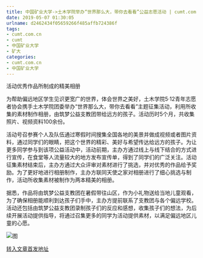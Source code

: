 ```yaml
---
title: 中国矿业大学->土木学院举办“世界那么大，带你去看看”公益志愿活动 | cumt.com.cn
date: 2019-05-07 01:30:05
urlname: d2462434f05659266f485affb724386f
tags: 
- cumt.com.cn
- cumt
- 中国矿业大学
- 矿大
categories:
- cumt.com.cn
- 中国矿业大学
---
```


活动优秀作品所制成的精美相册

为帮助偏远地区学生见识更宽广的世界，体会世界之美好，土木学院5·12青年志愿者协会携手土木学院团委举办“世界那么大，带你去看看”主题征集活动，利用所收集的素材制作相册，由筑梦公益支教团带给远方的孩子。活动历时5个月，共收集照片、视频资料100余份。

活动号召参赛个人及队伍通过寒假时间搜集全国各地的美景并做成视频或者图片资料，通过同学们的眼睛，把这个世界的精彩、美好与希望传达给远方的孩子。为让更多同学参与到该项公益活动中，活动前期，主办方通过线上与线下结合的方式进行宣传，在食堂等人流量较大的地方发布宣传单，得到了同学们的广泛关注。活动征集素材结束后，主办方通过大众评审对素材进行了挑选，并对优秀的作品给予奖励。为了更好地进行相册制作，主办方联同天使之家对相册进行了细心挑选与制作，活动所收集素材被制作为两本精美的相册。

据悉，作品将由筑梦公益支教团在暑假带往山区，作为小礼物送给当地儿童观看，为了确保相册能顺利到达孩子们手中，主办方提前联系了支教团与各个偏远学校。活动还包括由筑梦公益支教团录制孩子们的反应和感想，收集孩子们的想法，为后续开展活动提供指导，将通过召集更多的同学为活动提供素材，以满足偏远地区儿童的心愿。

![图](http://xwzx.cumt.edu.cn/_upload/article/images/e6/54/888a800f4274a65a365c6504a7b3/ed98c1dd-9279-45f6-af5b-648361f6a9f4.jpg)

[转入文章首发地址](http://xwzx.cumt.edu.cn/fd/3d/c523a523581/page.htm)